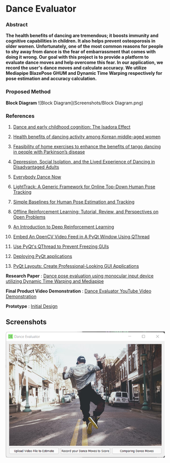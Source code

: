 # Dance Evaluator

### Abstract

**The health benefits of dancing are tremendous; it boosts immunity and cognitive capabilities in children. It also helps prevent osteoporosis in older women. Unfortunately, one of the most common reasons for people to shy away from dance is the fear of embarrassment that comes with doing it wrong. Our goal with this project is to provide a platform to evaluate dance moves and help overcome this fear. In our application, we record the user's dance moves and calculate accuracy. We utilize Mediapipe BlazePose GHUM and Dynamic Time Warping respectively for pose estimation and accuracy calculation.**

### Proposed Method
**Block Diagram**
![Block Diagram](Screenshots/Block Diagram.png)

### References
1. [Dance and early childhood cognition: The Isadora Effect](https://www.tandfonline.com/doi/abs/10.1080/10632913.2016.1245166)
2. [Health benefits of dancing activity among Korean middle-aged women](https://www.tandfonline.com/doi/full/10.3402/qhw.v11.31215)
3. [Feasibility of home exercises to enhance the benefits of tango dancing in people with Parkinson’s disease](https://www.sciencedirect.com/science/article/abs/pii/S0965229918302401)
4. [Depression, Social Isolation, and the Lived Experience of Dancing in Disadvantaged Adults](https://www.sciencedirect.com/science/article/abs/pii/S0883941715002472)
5. [Everybody Dance Now](https://arxiv.org/abs/1808.07371)
6. [LightTrack: A Generic Framework for Online Top-Down Human Pose Tracking](https://openaccess.thecvf.com/content_ECCV_2018/html/Bin_Xiao_Simple_Baselines_for_ECCV_2018_paper.html)
7. [Simple Baselines for Human Pose Estimation and Tracking](https://openaccess.thecvf.com/content_ECCV_2018/html/Bin_Xiao_Simple_Baselines_for_ECCV_2018_paper.html)
8. [Offline Reinforcement Learning: Tutorial, Review, and Perspectives on Open Problems](https://arxiv.org/abs/2005.01643)
9. [An Introduction to Deep Reinforcement Learning](https://arxiv.org/abs/1811.12560)

10. [Embed An OpenCV Video Feed in A PyQt Window Using QThread](https://youtu.be/dTDgbx-XelY)

11. [Use PyQt's QThread to Prevent Freezing GUIs](https://realpython.com/python-pyqt-qthread/)
12. [Deploying PyQt applications](https://wiki.python.org/moin/PyQt/Deploying_PyQt_Applications)
13. [PyQt Layouts: Create Professional-Looking GUI Applications](https://realpython.com/python-pyqt-layout/)

**Research Paper** : [Dance pose evaluation using monocular input device utilizing Dynamic Time Warping and Mediapipe](https://docs.google.com/document/d/11QUKHrE8lfJrquCRYUuD5z4MYQ7jwniZ/edit?usp=sharing&ouid=109898272318264998018&rtpof=true&sd=true)

**Final Product Video Demonstration** : [Dance Evaluator YouTube Video Demonstration](https://youtu.be/4R-KjPlZjqs)

**Prototype** : [Initial Design](https://www.figma.com/proto/HegXr33zJvBt2zqdJmXvZD/Final-Year-Project?node-id=1%3A3&scaling=scale-down&page-id=0%3A1&starting-point-node-id=1%3A3) 

## Screenshots
![Home Screen](Screenshots/Home_Screen.png)
